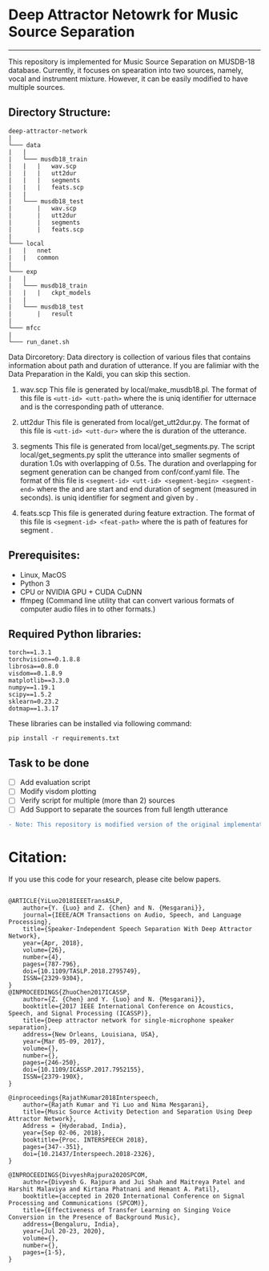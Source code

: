 # Deep Attractor Netowrk for Music Source Separation
____

This repository is implemented for Music Source Separation on MUSDB-18 database. Currently, it focuses on spearation into two sources, namely, vocal and instrument mixture. However, it can be easily modified to have multiple sources. 

## Directory Structure:
```
deep-attractor-network
|
└─── data
|   |   
|   └─── musdb18_train
|   |   |   wav.scp
|   |   |   utt2dur
|   |   |   segments
|   |   |   feats.scp
|   |  
|   └─── musdb18_test
|       |   wav.scp
|       |   utt2dur
|       |   segments
|       |   feats.scp 
|    
└─── local
|   |   nnet
|   |   common
|
└─── exp
|   |   
|   └─── musdb18_train
|   |   |   ckpt_models
|   |  
|   └─── musdb18_test
|       |   result
|
└─── mfcc
|
└─── run_danet.sh

```
Data Dircoretory:
Data directory is collection of various files that contains information about path and duration of utterance. If you are falimiar with the Data Preparation in the Kaldi, you can skip this section. 
1. wav.scp
    This file is generated by local/make_musdb18.pl. The format of this file is 
        ```
        <utt-id> <utt-path>
        ```
        where the <utt-id> is uniq identifier for utternace and <utt-path> is the corresponding path of utterance.

2. utt2dur
    This file is generated from local/get_utt2dur.py. The format of this file is 
        ```
        <utt-id> <utt-dur>
        ```
        where the <utt-dur> is duration of the utterance.

3. segments
    This file is generated from local/get_segments.py. The script local/get_segments.py split the utterance into smaller segments of duration 1.0s with overlapping of 0.5s. The duration and overlapping for segment generation can be changed from conf/conf.yaml file. The format of this file is 
        ```
        <segment-id> <utt-id> <segment-begin> <segment-end>
        ```
        where the <segment-begin> and <segment-end> are start and end duration of segment (measured in seconds). <segment-id> is uniq identifier for segment and given by <utt-id>_<segment-begin>_<segment-end>.

4. feats.scp
    This file is generated during feature extraction. The format of this file is 
        ```
        <segment-id> <feat-path>
        ```
        where the <feat-path> is path of features for segment <segment-id>.


## Prerequisites:

- Linux, MacOS
- Python 3
- CPU or NVIDIA GPU + CUDA CuDNN
- ffmpeg (Command line utility that can convert various formats of computer audio files in to other formats.)

## Required Python libraries:

```
torch==1.3.1
torchvision==0.1.8.8
librosa==0.8.0
visdom==0.1.8.9
matplotlib==3.3.0
numpy==1.19.1
scipy==1.5.2
sklearn=0.23.2
dotmap==1.3.17
```
These libraries can be installed via following command:

```
pip install -r requirements.txt
```

## Task to be done
- [ ] Add evaluation script
- [ ] Modify visdom plotting
- [ ] Verify script for multiple (more than 2) sources
- [ ] Add Support to separate the sources from full length utterance

```diff
- Note: This repository is modified version of the original implementation provided at https://github.com/naplab/DANet by authors  
```

# Citation:

If you use this code for your research, please cite below papers.

```

@ARTICLE{YiLuo2018IEEETransASLP,
    author={Y. {Luo} and Z. {Chen} and N. {Mesgarani}},
    journal={IEEE/ACM Transactions on Audio, Speech, and Language Processing},
    title={Speaker-Independent Speech Separation With Deep Attractor Network},
    year={Apr, 2018},
    volume={26},
    number={4},
    pages={787-796},
    doi={10.1109/TASLP.2018.2795749},
    ISSN={2329-9304},
}
@INPROCEEDINGS{ZhuoChen2017ICASSP, 
    author={Z. {Chen} and Y. {Luo} and N. {Mesgarani}}, 
    booktitle={2017 IEEE International Conference on Acoustics, Speech, and Signal Processing (ICASSP)}, 
    title={Deep attractor network for single-microphone speaker separation}, 
    address={New Orleans, Louisiana, USA},
    year={Mar 05-09, 2017},
    volume={}, 
    number={}, 
    pages={246-250}, 
    doi={10.1109/ICASSP.2017.7952155}, 
    ISSN={2379-190X}, 
}

@inproceedings{RajathKumar2018Interspeech,
    author={Rajath Kumar and Yi Luo and Nima Mesgarani},
    title={Music Source Activity Detection and Separation Using Deep Attractor Network},
    Address = {Hyderabad, India},
    year={Sep 02-06, 2018},
    booktitle={Proc. INTERSPEECH 2018},
    pages={347--351},
    doi={10.21437/Interspeech.2018-2326},
}

@INPROCEEDINGS{DivyeshRajpura2020SPCOM,
    author={Divyesh G. Rajpura and Jui Shah and Maitreya Patel and Harshit Malaviya and Kirtana Phatnani and Hemant A. Patil},
    booktitle={accepted in 2020 International Conference on Signal Processing and Communications (SPCOM)}, 
    title={Effectiveness of Transfer Learning on Singing Voice Conversion in the Presence of Background Music}, 
    address={Bengaluru, India},
    year={Jul 20-23, 2020},
    volume={},
    number={},
    pages={1-5},
}
```